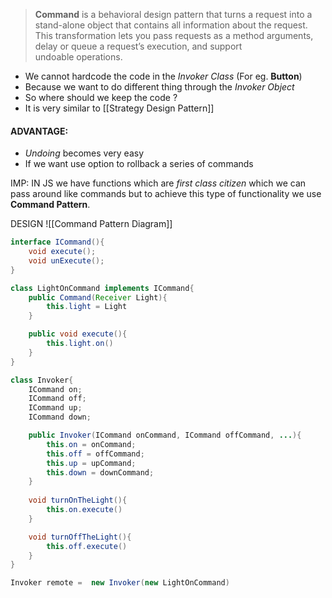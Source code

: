 > **Command** is a behavioral design pattern that turns a request into a stand-alone object that contains all information about the request. This transformation lets you pass requests as a method arguments, delay or queue a request’s execution, and support undoable operations.

- We cannot hardcode the code in the _Invoker Class_ (For eg. **Button**)
- Because we want to do different thing through the _Invoker Object_
- So where should we keep the code ?
- It is very similar to [[Strategy Design Pattern]]

#### ADVANTAGE:
- _Undoing_ becomes very easy
- If we want use option to rollback a series of commands

IMP: IN JS we have functions which are _first class citizen_ which we can pass around like commands but to achieve this type of functionality we use **Command Pattern**.

DESIGN 
![[Command Pattern Diagram]]

```java
interface ICommand(){
	void execute();
	void unExecute();
}
```

```java
class LightOnCommand implements ICommand{
	public Command(Receiver Light){
		this.light = Light
	}

	public void execute(){
		this.light.on()
	}
}
```

```java
class Invoker{
	ICommand on;
	ICommand off;
	ICommand up;
	ICommand down;

	public Invoker(ICommand onCommand, ICommand offCommand, ...){
		this.on = onCommand;
		this.off = offCommand;
		this.up = upCommand;
		this.down = downCommand;
	}
	
	void turnOnTheLight(){
		this.on.execute()
	}

	void turnOffTheLight(){
		this.off.execute()
	}
}

Invoker remote =  new Invoker(new LightOnCommand)

```